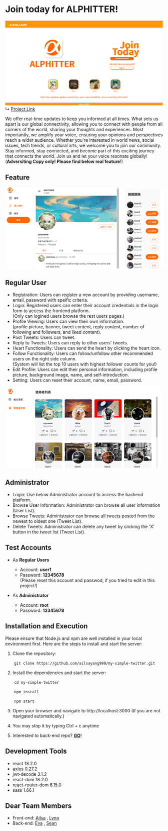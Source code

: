 # Join today for ALPHITTER!

![Cover Page](https://github.com/ailsayang999/my-simple-twitter/blob/main/src/assets/images/homePageCover.png)
↳ [Project Link](https://ailsayang999.github.io/my-simple-twitter/)

We offer real-time updates to keep you informed at all times. What sets us apart is our global connectivity, allowing you to connect with people from all corners of the world, sharing your thoughts and experiences. Most importantly, we amplify your voice, ensuring your opinions and perspectives reach a wider audience. Whether you're interested in world news, social issues, tech trends, or cultural arts, we welcome you to join our community. Stay informed, stay connected, and become part of this exciting journey that connects the world. Join us and let your voice resonate globally! (**Adversiting Copy only! Please find below real feature**!)

## Feature

![UserPage](https://github.com/ailsayang999/my-simple-twitter/blob/main/src/assets/images/userPageCover.png)
## Regular User
- Registration: Users can register a new account by providing username, email, password with speific criteria.
- Login: Registered users can enter their account credentials in the login form to access the frontend platform. <br>
  (Only can logined users browse the rest users pages.)
- Profile Viewing: Users can view their own information. <br>
  (profile picture, banner, tweet content, reply content, number of following and followers, and liked content).
- Post Tweets: Users can tweet.
- Reply to Tweets: Users can reply to other users' tweets. 
- Heart Functionality: Users can send the heart by clicking the heart icon.
- Follow Functionality: Users can follow/unfollow other recommended users on the right side column.<br>
  (System will list the top 10 users with highest follower counts for you!)
- Edit Profile: Users can edit their personal information, including profile picture, background image, name, and self-introduction.
- Setting: Users can reset their account, name, email, password.

![AdmPage](https://github.com/ailsayang999/my-simple-twitter/blob/main/src/assets/images/adminUserCover.png)
## Administrator
- Login: Use below Administrator account to access the backend platform.
- Browse User Information: Administrator can browse all user information (User List).
- Browse Tweets: Administrator can browse all tweets posted from the newest to oldest one (Tweet List).
- Delete Tweets: Administrator can delete any tweet by clicking the 'X' button in the tweet list (Tweet List).

## Test Accounts
- As **Regular Users** <br>
  - Account: **user1** <br>
  - Password: **12345678**<br>
(Please reset this account and passwod, if you tried to edit in this project!) 
  
- As **Administrator**<br>
  - Account: **root**<br>
  - Password: **12345678**

## Installation and Execution

Please ensure that Node.js and npm are well installed in your local environment first.
Here are the steps to install and start the server:

1. Clone the repository:

```
    git clone https://github.com/ailsayang999/my-simple-twitter.git
```

2. Install the dependencies and start the server:

```
    cd my-simple-twitter
```

```
    npm install
```

```
    npm start
```

3. Open your browser and navigate to http://localhost:3000
   (If you are not navigated automatically.)

4. You may stop it by typing Ctrl + c anytime

5. Interested to back-end repo? [**GO**](https://github.com/seangotjuice/twitter-api-2020)!

## Development Tools
- react 18.2.0
- axios 0.27.2
- jwt-decode 3.1.2
- react-dom 18.2.0
- react-router-dom 6.15.0
- sass 1.66.1
  
## Dear Team Members
- Front-end: [Ailsa](https://github.com/ailsayang999) , [Lynn](https://github.com/Lynn-Hsiao)
- Back-end: [Eva](https://github.com/EvvvaHsu) , [Sean](https://github.com/seangotjuice)
